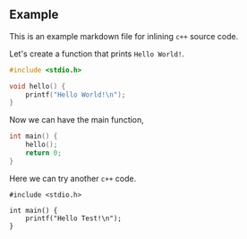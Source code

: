 Example
---

This is an example markdown file for inlining `c++` source code.

Let's create a function that prints `Hello World!`.

```cpp
#include <stdio.h>

void hello() {
    printf("Hello World!\n");
}
```

Now we can have the main function,

```cpp
int main() {
    hello();
    return 0;
}
```

Here we can try another `c++` code.

```cpp, test.cpp
#include <stdio.h>

int main() {
    printf("Hello Test!\n");
}
```
